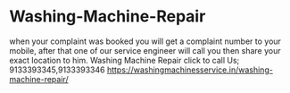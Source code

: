 # Washing-Machine-Repair
 when your complaint was booked you will get a complaint number to your mobile, after that one of our service engineer will call you then share your exact location to him. Washing Machine Repair  click to call Us; 9133393345,9133393346 https://washingmachinesservice.in/washing-machine-repair/
